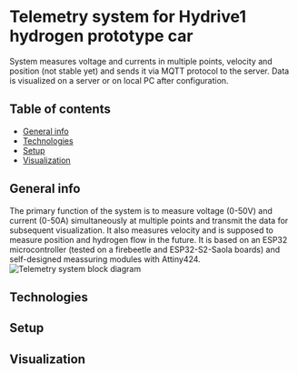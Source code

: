# Telemetry system for Hydrive1 hydrogen prototype car
System measures voltage and currents in multiple points, velocity and position (not stable yet) and sends it via MQTT protocol
to the server. Data is visualized on a server or on local PC after configuration.

## Table of contents
* [General info](#general-info)
* [Technologies](#technologies)
* [Setup](#setup)
* [Visualization](#visualization)

## General info
The primary function of the system is to measure voltage (0-50V) and current (0-50A) simultaneously at multiple points and transmit the data for subsequent visualization. It also measures
velocity and is supposed to measure position and hydrogen flow in the future.
It is based on an ESP32 microcontroller (tested on a firebeetle and ESP32-S2-Saola boards) and self-designed meassuring modules with Attiny424. 
	![Telemetry system block diagram](https://github.com/user-attachments/assets/aa599f8f-31a5-4239-8527-fdc53b2a484e)

## Technologies
	
## Setup

## Visualization
